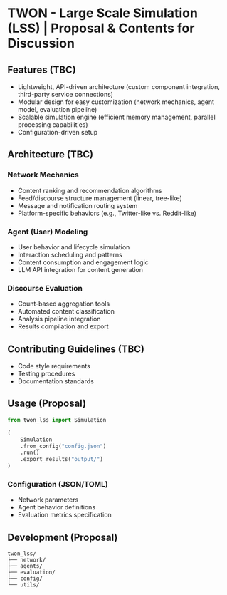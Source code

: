 # TWON - Large Scale Simulation (LSS) | Proposal & Contents for Discussion

## Features (TBC)

- Lightweight, API-driven architecture (custom component integration, third-party service connections)
- Modular design for easy customization (network mechanics, agent model, evaluation pipeline)
- Scalable simulation engine (efficient memory management, parallel processing capabilities)
- Configuration-driven setup

## Architecture (TBC)

### Network Mechanics

- Content ranking and recommendation algorithms
- Feed/discourse structure management (linear, tree-like)
- Message and notification routing system
- Platform-specific behaviors (e.g., Twitter-like vs. Reddit-like)

### Agent (User) Modeling

- User behavior and lifecycle simulation
- Interaction scheduling and patterns
- Content consumption and engagement logic
- LLM API integration for content generation

### Discourse Evaluation

- Count-based aggregation tools
- Automated content classification
- Analysis pipeline integration
- Results compilation and export

## Contributing Guidelines (TBC)

- Code style requirements
- Testing procedures
- Documentation standards

## Usage (Proposal)

```python
from twon_lss import Simulation

(
    Simulation
    .from_config("config.json")
    .run()
    .export_results("output/")
)
```

### Configuration (JSON/TOML)

- Network parameters
- Agent behavior definitions
- Evaluation metrics specification

## Development (Proposal)
```
twon_lss/
├── network/
├── agents/
├── evaluation/
├── config/
└── utils/
```

